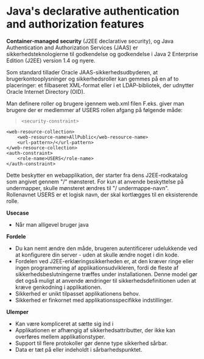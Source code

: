 # Java's declarative authentication and authorization features

**Container-managed security** (J2EE declarative security), og Java Authentication and Authorization Services (JAAS) er sikkerhedsteknologierne til godkendelse og godkendelse i Java 2 Enterprise Edition (J2EE) version 1.4 og nyere.

Som standard tillader Oracle JAAS-sikkerhedsudbyderen, at brugerkontooplysninger og sikkerhedsroller kan gemmes på en af to placeringer: et filbaseret XML-format eller i et LDAP-bibliotek, der udnytter Oracle Internet Directory (OID).

Man definere roller og brugere igennem web.xml filen
F.eks. giver man brugere der er medlemmer af USERS rollen afgang på følgende måde:

>     <security-constraint>

    <web-resource-collection>
        <web-resource-name>AllPublic</web-resource-name>
        <url-pattern>/</url-pattern>
    </web-resource-collection>
    <auth-constraint>
        <role-name>USERS</role-name>
    </auth-constraint>

</security-constraint>

Dette beskytter en webapplikation, der starter fra dens J2EE-rodkatalog som angivet gennem "/" mønsteret. For kun at anvende beskyttelse på undermapper, skulle mønsteret ændres til "/ undermappe-navn". Rollenavnet USERS er et logisk navn, der skal kortlægges til en eksisterende rolle.

**Usecase**

- Når man alligevel bruger java

**Fordele**

- Du kan nemt ændre den måde, brugeren autentificerer udelukkende ved at konfigurere din server - uden at skulle ændre noget i din kode.
- Fordelen ved J2EE-erklæringssikkerheden er, at den kræver ringe eller ingen programmering af applikationsudvikleren, fordi de fleste af sikkerhedsbeslutningerne træffes under installationen. Denne model gør det også muligt at anvende ændringer til sikkerhedsdefinitionen uden at kræve genkodning i applikationen.
- Sikkerhed er unikt tilpasset applikationens behov.
- Sikkerhed er finkornet med applikationsspecifikke indstillinger.

**Ulemper**

- Kan være kompliceret at sætte sig ind i
- Applikationen er afhængig af sikkerhedsattributter, der ikke kan overføres mellem applikationstyper.
- Support til flere protokoller gør denne type sikkerhed sårbar.
- Data er tæt på eller indeholdt i sårbarhedspunktet.
